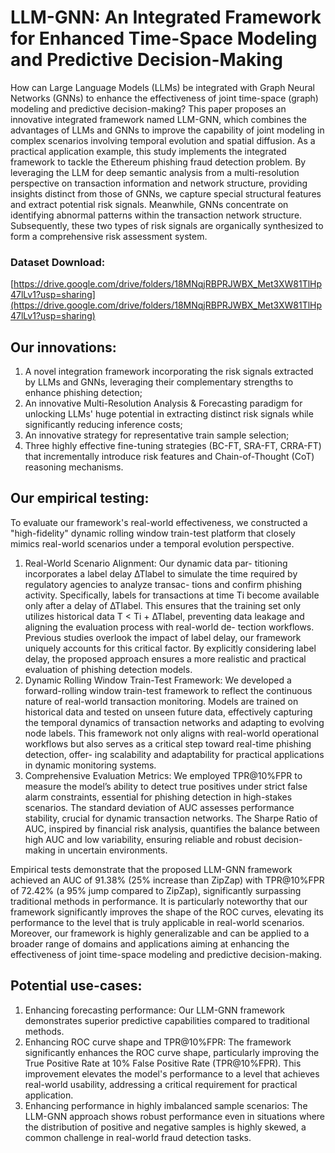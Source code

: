 # LLM-GNN: An Integrated Framework for Enhanced Time-Space Modeling and Predictive Decision-Making

How can Large Language Models (LLMs) be integrated with Graph Neural Networks (GNNs) to enhance the effectiveness of joint time-space (graph) modeling and predictive decision-making? This paper proposes an innovative integrated framework named LLM-GNN, which combines the advantages of LLMs and GNNs to improve the capability of joint modeling in complex scenarios involving temporal evolution and spatial diffusion. As a practical application example, this study implements the integrated framework to tackle the Ethereum phishing fraud detection problem. By leveraging the LLM for deep semantic analysis from a multi-resolution perspective on transaction information and network structure, providing insights distinct from those of GNNs, we capture special structural features and extract potential risk signals. Meanwhile, GNNs concentrate on identifying abnormal patterns within the transaction network structure. Subsequently, these two types of risk signals are organically synthesized to form a comprehensive risk assessment system.

### Dataset Download:
[https://drive.google.com/drive/folders/18MNqjRBPRJWBX_Met3XW81TlHp47lLv1?usp=sharing](https://drive.google.com/drive/folders/18MNqjRBPRJWBX_Met3XW81TlHp47lLv1?usp=sharing)

## Our innovations:

1. A novel integration framework incorporating the risk signals extracted by LLMs and GNNs, leveraging their complementary strengths to enhance phishing detection;
2. An innovative Multi-Resolution Analysis & Forecasting paradigm for unlocking LLMs' huge potential in extracting distinct risk signals while significantly reducing inference costs;
3. An innovative strategy for representative train sample selection;
4. Three highly effective fine-tuning strategies (BC-FT, SRA-FT, CRRA-FT) that incrementally introduce risk features and Chain-of-Thought (CoT) reasoning mechanisms.

## Our empirical testing:

To evaluate our framework's real-world effectiveness, we constructed a "high-fidelity" dynamic rolling window train-test platform that closely mimics real-world scenarios under a temporal evolution perspective. 

1.	Real-World Scenario Alignment: Our dynamic data par- titioning incorporates a label delay ∆Tlabel to simulate the time required by regulatory agencies to analyze transac- tions and confirm phishing activity. Specifically, labels for transactions at time Ti become available only after a delay of ∆Tlabel. This ensures that the training set only utilizes historical data T < Ti + ∆Tlabel, preventing data leakage and aligning the evaluation process with real-world de- tection workflows. Previous studies overlook the impact of label delay, our framework uniquely accounts for this critical factor. By explicitly considering label delay, the proposed approach ensures a more realistic and practical evaluation of phishing detection models.
2.	Dynamic Rolling Window Train-Test Framework: We developed a forward-rolling window train-test framework to reflect the continuous nature of real-world transaction monitoring. Models are trained on historical data and tested on unseen future data, effectively capturing the temporal dynamics of transaction networks and adapting to evolving node labels. This framework not only aligns with real-world operational workflows but also serves as a critical step toward real-time phishing detection, offer- ing scalability and adaptability for practical applications in dynamic monitoring systems.
3.	Comprehensive Evaluation Metrics: We employed TPR@10%FPR to measure the model’s ability to detect true positives under strict false alarm constraints, essential for phishing detection in high-stakes scenarios. The standard deviation of AUC assesses performance stability, crucial for dynamic transaction networks. The Sharpe Ratio of AUC, inspired by financial risk analysis, quantifies the balance between high AUC and low variability, ensuring reliable and robust decision-making in uncertain environments.

Empirical tests demonstrate that the proposed LLM-GNN framework achieved an AUC of 91.38% (25% increase than ZipZap) with TPR@10%FPR of 72.42% (a 95% jump compared to ZipZap), significantly surpassing traditional methods in performance. It is particularly noteworthy that our framework significantly improves the shape of the ROC curves, elevating its performance to the level that is truly applicable in real-world scenarios. Moreover, our framework is highly generalizable and can be applied to a broader range of domains and applications aiming at enhancing the effectiveness of joint time-space modeling and predictive decision-making.


## Potential use-cases:

1. Enhancing forecasting performance: Our LLM-GNN framework demonstrates superior predictive capabilities compared to traditional methods.
2. Enhancing ROC curve shape and TPR@10%FPR: The framework significantly enhances the ROC curve shape, particularly improving the True Positive Rate at 10% False Positive Rate (TPR@10%FPR). This improvement elevates the model's performance to a level that achieves real-world usability, addressing a critical requirement for practical application.
3. Enhancing performance in highly imbalanced sample scenarios: The LLM-GNN approach shows robust performance even in situations where the distribution of positive and negative samples is highly skewed, a common challenge in real-world fraud detection tasks.


